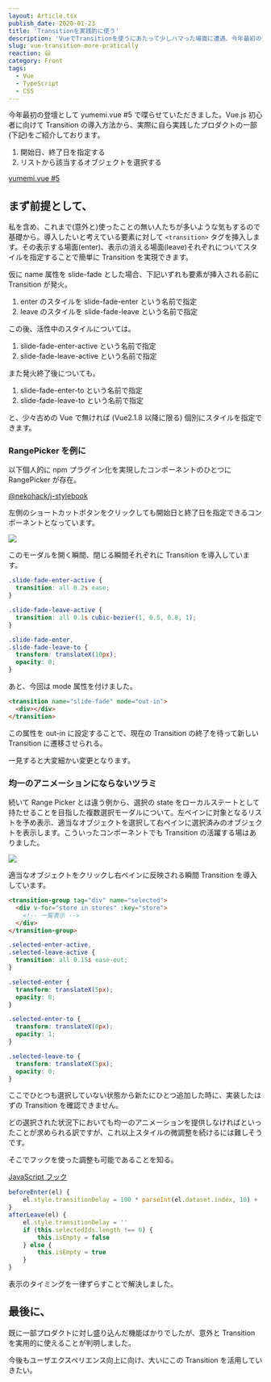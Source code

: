 ```yaml
---
layout: Article.tsx
publish_date: 2020-01-23
title: 'Transitionを実践的に使う'
description: 'VueでTransitionを使うにあたって少しハマった場面に遭遇、今年最初の登壇として yumemi.vue #5 で喋らせていただきました。'
slug: vue-transition-more-pratically
reaction: 😃
category: Front
tags:
  - Vue
  - TypeScript
  - CSS
---
```


今年最初の登壇として yumemi.vue #5 で喋らせていただきました。Vue.js 初心者に向けて Transition の導入方法から、実際に自ら実践したプロダクトの一部(下記)をご紹介しております。

1. 開始日、終了日を指定する
2. リストから該当するオブジェクトを選択する

<a class="link-preview" href="https://slides.com/jiyuujin/20200123">yumemi.vue #5</a>

## まず前提として、

私を含め、これまで(意外と)使ったことの無い人たちが多いような気もするので基礎から。導入したいと考えている要素に対して `<transition>` タグを挿入します。その表示する場面(enter)、表示の消える場面(leave)それぞれについてスタイルを指定することで簡単に Transition を実現できます。

仮に name 属性を slide-fade とした場合、下記いずれも要素が挿入される前に Transition が発火。

1. enter のスタイルを slide-fade-enter という名前で指定
2. leave のスタイルを slide-fade-leave という名前で指定

この後、活性中のスタイルについては。

1. slide-fade-enter-active という名前で指定
2. slide-fade-leave-active という名前で指定

また発火終了後についても。

1. slide-fade-enter-to という名前で指定
2. slide-fade-leave-to という名前で指定

と、少々古めの Vue で無ければ (Vue2.1.8 以降に限る) 個別にスタイルを指定できます。

### RangePicker を例に

以下個人的に npm プラグイン化を実現したコンポーネントのひとつに RangePicker が存在。

<a class="link-preview" href="https://www.npmjs.com/package/@nekohack/j-stylebook">@nekohack/j-stylebook</a>

左側のショートカットボタンをクリックしても開始日と終了日を指定できるコンポーネントとなっています。

![](https://i.imgur.com/4amxrmC.png)

このモーダルを開く瞬間、閉じる瞬間それぞれに Transition を導入しています。

```scss
.slide-fade-enter-active {
  transition: all 0.2s ease;
}

.slide-fade-leave-active {
  transition: all 0.1s cubic-bezier(1, 0.5, 0.8, 1);
}

.slide-fade-enter,
.slide-fade-leave-to {
  transform: translateX(10px);
  opacity: 0;
}
```

あと、今回は mode 属性を付けました。

```html
<transition name="slide-fade" mode="out-in">
  <div></div>
</transition>
```

この属性を out-in に設定することで、現在の Transition の終了を待って新しい Transition に遷移させられる。

一見すると大変細かい変更となります。

### 均一のアニメーションにならないツラミ

続いて Range Picker とは違う例から、選択の state をローカルステートとして持たせることを目指した複数選択モーダルについて。左ペインに対象となるリストを予め表示、適当なオブジェクトを選択して右ペインに選択済みのオブジェクトを表示します。こういったコンポーネントでも Transition の活躍する場はありました。

![](https://i.imgur.com/Wjbn6vg.jpg)

適当なオブジェクトをクリックし右ペインに反映される瞬間 Transition を導入しています。

```html
<transition-group tag="div" name="selected">
  <div v-for="store in stores" :key="store">
    <!-- 一覧表示 -->
  </div>
</transition-group>
```

```scss
.selected-enter-active,
.selected-leave-active {
  transition: all 0.15s ease-out;
}

.selected-enter {
  transform: translateX(5px);
  opacity: 0;
}

.selected-enter-to {
  transform: translateX(0px);
  opacity: 1;
}

.selected-leave-to {
  transform: translateX(5px);
  opacity: 0;
}
```

ここでひとつも選択していない状態から新たにひとつ追加した時に、実装したはずの Transition を確認できません。

どの選択された状況下においても均一のアニメーションを提供しなければといったことが求められる訳ですが、これ以上スタイルの微調整を続けるには難しそうです。

そこでフックを使った調整も可能であることを知る。

<a class="link-preview" href="https://jp.vuejs.org/v2/guide/transitions.html#JavaScript-%E3%83%95%E3%83%83%E3%82%AF">JavaScript フック</a>

```js
beforeEnter(el) {
    el.style.transitionDelay = 100 * parseInt(el.dataset.index, 10) + 'ms'
}
afterLeave(el) {
    el.style.transitionDelay = ''
    if (this.selectedIds.length !== 0) {
        this.isEmpty = false
    } else {
        this.isEmpty = true
    }
}
```

表示のタイミングを一律ずらすことで解決しました。

## 最後に、

既に一部プロダクトに対し盛り込んだ機能ばかりでしたが、意外と Transition を実用的に使えることが判明しました。

今後もユーザエクスペリエンス向上に向け、大いにこの Transition を活用していきたい。
